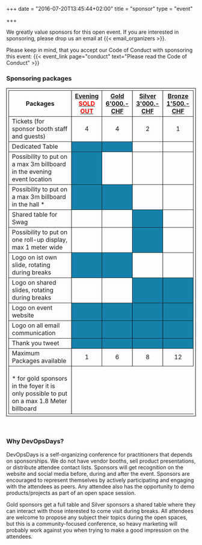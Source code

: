 +++
date = "2016-07-20T13:45:44+02:00"
title = "sponsor"
type = "event"

+++

We greatly value sponsors for this open event.  If you are interested in sponsoring, please drop us an email at {{< email_organizers >}}.

Please keep in mind, that you accept our Code of Conduct with sponsoring this event: {{< event_link page="conduct" text="Please read the Code of Conduct" >}}

### Sponsoring packages
<table border="1" width="100%" style="padding: 5px; border-collapse: collapse; border: 1px solid black;">
  <tr>
    <th><b>Packages</b></th>
    <th><center><b><u>Evening<br /><font color="red">SOLD OUT</font></center></b></th>
    <th><center><b><u>Gold<br />6'000.- CHF</u></center></b></th>
    <th><center><b><u>Silver<br />3'000.- CHF</u></center></b></th>
    <th><center><b><u>Bronze<br />1'500.- CHF</u></center></b></th>
  </tr>

  <tr>
    <td>Tickets (for sponsor booth staff and guests)</td>
    <td><center>4</center></td>
    <td><center>4</center></td>
    <td><center>2</center></td>
    <td><center>1</center></td>
  </tr>

  <tr>
    <td>Dedicated Table</td>
    <td bgcolor="#1581AB">&nbsp;</td>
    <td bgcolor="#1581AB">&nbsp;</td>
    <td>&nbsp;</td>
    <td>&nbsp;</td>
  </tr>

  <tr>
    <td>Possibility to put on a max 3m billboard in the evening event location</td>
    <td bgcolor="#1581AB">&nbsp;</td>
    <td>&nbsp;</td>
    <td>&nbsp;</td>
    <td>&nbsp;</td>
  </tr>

  <tr>
    <td>Possibility to put on a max 3m billboard in the hall *</td>
    <td bgcolor="#1581AB">&nbsp;</td>
    <td bgcolor="#1581AB">&nbsp;</td>
    <td>&nbsp;</td>
    <td>&nbsp;</td>
  </tr>

  <tr>
    <td>Shared table for Swag</td>
    <td>&nbsp;</td>
    <td>&nbsp;</td>
    <td bgcolor="#1581AB">&nbsp;</td>
    <td>&nbsp;</td>
  </tr>

  <tr>
    <td>Possibility to put on one roll-up display, max 1 meter wide</td>
    <td>&nbsp;</td>
    <td>&nbsp;</td>
    <td bgcolor="#1581AB">&nbsp;</td>
    <td>&nbsp;</td>
  </tr>

  <tr>
    <td>Logo on ist own slide, rotating during breaks</td>
    <td bgcolor="#1581AB">&nbsp;</td>
    <td bgcolor="#1581AB">&nbsp;</td>
    <td>&nbsp;</td>
    <td>&nbsp;</td>
  </tr>

  <tr>
    <td>Logo on shared slides, rotating during breaks</td>
    <td>&nbsp;</td>
    <td>&nbsp;</td>
    <td bgcolor="#1581AB">&nbsp;</td>
    <td bgcolor="#1581AB">&nbsp;</td>
  </tr>

  <tr>
    <td>Logo on event website</td>
    <td bgcolor="#1581AB">&nbsp;</td>
    <td bgcolor="#1581AB">&nbsp;</td>
    <td bgcolor="#1581AB">&nbsp;</td>
    <td bgcolor="#1581AB">&nbsp;</td>
  </tr>

  <tr>
    <td>Logo on all email communication</td>
    <td bgcolor="#1581AB">&nbsp;</td>
    <td bgcolor="#1581AB">&nbsp;</td>
    <td bgcolor="#1581AB">&nbsp;</td>
    <td bgcolor="#1581AB">&nbsp;</td>
  </tr>

  <tr>
    <td>Thank you tweet</td>
    <td bgcolor="#1581AB">&nbsp;</td>
    <td bgcolor="#1581AB">&nbsp;</td>
    <td bgcolor="#1581AB">&nbsp;</td>
    <td bgcolor="#1581AB">&nbsp;</td>
  </tr>

  <tr>
    <td>Maximum Packages available</td>
    <td><center>1</center></td>
    <td><center>6</center></td>
    <td><center>8</center></td>
    <td><center>12</center></td>
  </tr>

  <tr>
    <td><br/>* for gold sponsors in the foyer it is only possible to put on a max 1.8 Meter billboard</td>
  </tr>
</table>

<br/>

### Why DevOpsDays?

DevOpsDays is a self-organizing conference for practitioners that depends on sponsorships. We do not have vendor booths, sell product presentations, or distribute attendee contact lists. Sponsors will get recognition on the website and social media before, during and after the event. Sponsors are encouraged to represent themselves by actively participating and engaging with the attendees as peers. Any attendee also has the opportunity to demo products/projects as part of an open space session.


Gold sponsors get a full table and Silver sponsors a shared table where they can interact with those interested to come visit during breaks. All attendees are welcome to propose any subject their topics during the open spaces, but this is a community-focused conference, so heavy marketing will probably work against you when trying to make a good impression on the attendees.
